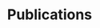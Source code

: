 ---
title: Publications
url: /papers/
cms_exclude: true

# View.
view: citation

# Optional header image (relative to `static/media/` folder).
banner:
  caption: ''
  image: ''
---